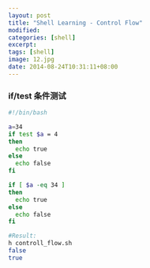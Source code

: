 ```yaml
---
layout: post
title: "Shell Learning - Control Flow"
modified:
categories: [shell]
excerpt:
tags: [shell]
image: 12.jpg
date: 2014-08-24T10:31:11+08:00
---
```


### if/test 条件测试

```bash
#!/bin/bash

a=34
if test $a = 4
then
  echo true
else
  echo false
fi

if [ $a -eq 34 ]
then
  echo true
else
  echo false
fi

#Result:
h controll_flow.sh
false
true
```

